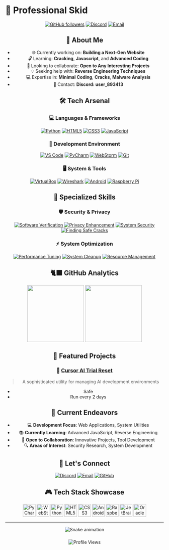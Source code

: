 # 🚀 Professional Skid

<div align="center">

[![GitHub followers](https://img.shields.io/github/followers/unknownxym?style=social)](https://github.com/unknownxym)
[![Discord](https://img.shields.io/badge/Discord-user__893413-7289DA?logo=discord&logoColor=white)](https://discordapp.com/users/user_893413)
[![Email](https://img.shields.io/badge/Email-unknownxym%40proton.me-blue?logo=protonmail&logoColor=white)](mailto:unknownxym@proton.me)

</div>

<div align="center">

## 💫 About Me

<ul>
  <li>🌐 Currently working on: <strong>Building a Next-Gen Website</strong></li>
  <li>🔓 Learning: <strong>Cracking</strong>, <strong>Javascript</strong>, and <strong>Advanced Coding</strong></li>
  <li>🤝 Looking to collaborate: <strong>Open to Any Interesting Projects</strong></li>
  <li>💡 Seeking help with: <strong>Reverse Engineering Techniques</strong></li>
  <li>💻 Expertise in: <strong>Minimal Coding</strong>, <strong>Cracks</strong>, <strong>Malware Analysis</strong></li>
  <li>📱 Contact: <strong>Discord: user_893413</strong></li>
</ul>

</div>

<div align="center">

## 🛠️ Tech Arsenal

### 💻 Languages & Frameworks
[![Python](https://img.shields.io/badge/Python-Okay-3776AB?style=for-the-badge&logo=python&logoColor=white)](#)
[![HTML5](https://img.shields.io/badge/HTML5-Beginner-E34F26?style=for-the-badge&logo=html5&logoColor=white)](#)
[![CSS3](https://img.shields.io/badge/CSS3-Beginner-1572B6?style=for-the-badge&logo=css3&logoColor=white)](#)
[![JavaScript](https://img.shields.io/badge/JavaScript-Beginner-F7DF1E?style=for-the-badge&logo=javascript&logoColor=black)](#)

### 🔧 Development Environment
[![VS Code](https://img.shields.io/badge/VS_Code-Intermediate-007ACC?style=for-the-badge&logo=visual-studio-code&logoColor=white)](#)
[![PyCharm](https://img.shields.io/badge/PyCharm-Intermediate-000000?style=for-the-badge&logo=pycharm&logoColor=white)](#)
[![WebStorm](https://img.shields.io/badge/WebStorm-Beginner-00ACC1?style=for-the-badge&logo=webstorm&logoColor=white)](#)
[![Git](https://img.shields.io/badge/Git-Beginner-F05032?style=for-the-badge&logo=git&logoColor=white)](#)

### 🖥️ System & Tools
[![VirtualBox](https://img.shields.io/badge/VirtualBox-Intermediate-183A61?style=for-the-badge&logo=virtualbox&logoColor=white)](#)
[![Wireshark](https://img.shields.io/badge/Wireshark-Beginner-1679A7?style=for-the-badge&logo=wireshark&logoColor=white)](#)
[![Android](https://img.shields.io/badge/Android-Okay-3DDC84?style=for-the-badge&logo=android&logoColor=white)](#)
[![Raspberry Pi](https://img.shields.io/badge/Raspberry_Pi-Beginner-A22846?style=for-the-badge&logo=raspberry-pi&logoColor=white)](#)

</div>

<div align="center">

## 🎯 Specialized Skills

### 🛡️ Security & Privacy
[![Software Verification](https://img.shields.io/badge/Software_Verification-Advanced-2ea44f?style=for-the-badge)](#)
[![Privacy Enhancement](https://img.shields.io/badge/Privacy_Solutions-Skilled-9146FF?style=for-the-badge)](#)
[![System Security](https://img.shields.io/badge/System_Security-Proficient-FF0000?style=for-the-badge)](#)
[![Finding Safe Cracks](https://img.shields.io/badge/Finding_Safe_Cracks-Expert-2ea44f?style=for-the-badge)](#)

### ⚡ System Optimization
[![Performance Tuning](https://img.shields.io/badge/Performance_Tuning-Advanced-00C7B7?style=for-the-badge)](#)
[![System Cleanup](https://img.shields.io/badge/System_Cleanup-Expert-0078D4?style=for-the-badge)](#)
[![Resource Management](https://img.shields.io/badge/Resource_Management-Skilled-FFA116?style=for-the-badge)](#)

</div>

<div align="center">

## 🐈‍⬛ GitHub Analytics

<img height="180em" src="https://github-readme-stats.vercel.app/api?username=unknownxym&show_icons=true&count_private=true&hide=prs&theme=radical" />

<img height="180em" src="https://github-readme-stats.vercel.app/api/top-langs/?username=unknownxym&layout=compact&theme=radical" />

</div>

<div align="center">

## 🎯 Featured Projects

### 📝 [Cursor AI Trial Reset](https://github.com/unknownxym/Cursor-ai-trial-reset)
> A sophisticated utility for managing AI development environments
- Safe
- Run every 2 days

</div>

<div align="center">

## 🌟 Current Endeavors

<ul>
  <li>💻 <strong>Development Focus</strong>: Web Applications, System Utilities</li>
  <li>📚 <strong>Currently Learning</strong>: Advanced JavaScript, Reverse Engineering</li>
  <li>🤝 <strong>Open to Collaboration</strong>: Innovative Projects, Tool Development</li>
  <li>🔍 <strong>Areas of Interest</strong>: Security Research, System Development</li>
</ul>

</div>

<div align="center">

## 🤝 Let's Connect

[![Discord](https://img.shields.io/badge/Discord-user__893413-7289DA?style=for-the-badge&logo=discord&logoColor=white)](https://discordapp.com/users/user_893413)
[![Email](https://img.shields.io/badge/Email-Contact_Me-D14836?style=for-the-badge&logo=gmail&logoColor=white)](mailto:unknownxym@proton.me)
[![GitHub](https://img.shields.io/badge/GitHub-Follow_Me-181717?style=for-the-badge&logo=github&logoColor=white)](https://github.com/unknownxym)

</div>

<div align="center">

## 🎮 Tech Stack Showcase

<img src="https://cdn.jsdelivr.net/gh/devicons/devicon/icons/pycharm/pycharm-original.svg" width="40" height="40" alt="PyCharm" />
<img src="https://cdn.jsdelivr.net/gh/devicons/devicon/icons/webstorm/webstorm-original.svg" width="40" height="40" alt="WebStorm" />
<img src="https://cdn.jsdelivr.net/gh/devicons/devicon/icons/python/python-original.svg" width="40" height="40" alt="Python" />
<img src="https://cdn.jsdelivr.net/gh/devicons/devicon/icons/html5/html5-original.svg" width="40" height="40" alt="HTML5" />
<img src="https://cdn.jsdelivr.net/gh/devicons/devicon/icons/css3/css3-original.svg" width="40" height="40" alt="CSS3" />
<img src="https://cdn.simpleicons.org/android/3DDC84" width="40" height="40" alt="Android" />
<img src="https://cdn.jsdelivr.net/gh/devicons/devicon/icons/raspberrypi/raspberrypi-original.svg" width="40" height="40" alt="Raspberry Pi" />
<img src="https://cdn.jsdelivr.net/gh/devicons/devicon/icons/jetbrains/jetbrains-original.svg" width="40" height="40" alt="JetBrains" />
<img src="https://cdn.jsdelivr.net/gh/devicons/devicon/icons/oracle/oracle-original.svg" width="40" height="40" alt="Oracle" />

</div>

---
<div align="center">
<img src="https://raw.githubusercontent.com/Unknownxym/Unknownxym/output/snake.svg" alt="Snake animation" />

###

</div>

<div align="center">

![Profile Views](https://komarev.com/ghpvc/?username=unknownxym&color=blueviolet&style=flat-square)

</div>
